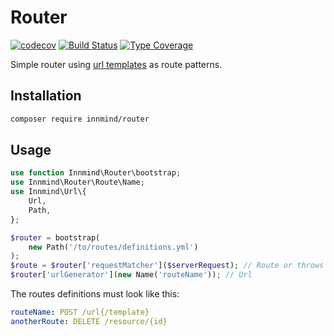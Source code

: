 # Router

[![codecov](https://codecov.io/gh/Innmind/Router/branch/develop/graph/badge.svg?branch=master)](https://codecov.io/gh/Innmind/Router)
[![Build Status](https://github.com/Innmind/Router/workflows/CI/badge.svg)](https://github.com/Innmind/Router/actions?query=workflow%3ACI)
[![Type Coverage](https://shepherd.dev/github/Innmind/Router/coverage.svg)](https://shepherd.dev/github/Innmind/Router)

Simple router using [url templates](https://github.com/Innmind/UrlTemplate) as route patterns.

## Installation

```sh
composer require innmind/router
```

## Usage

```php
use function Innmind\Router\bootstrap;
use Innmind\Router\Route\Name;
use Innmind\Url\{
    Url,
    Path,
};

$router = bootstrap(
    new Path('/to/routes/definitions.yml')
);
$route = $router['requestMatcher']($serverRequest); // Route or throws NoMatchingRouteFound
$router['urlGenerator'](new Name('routeName')); // Url
```

The routes definitions must look like this:

```yaml
routeName: POST /url{/template}
anotherRoute: DELETE /resource/{id}
```
